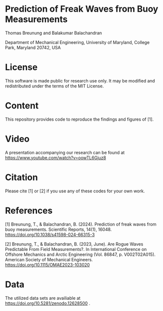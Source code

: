 # Prediction of Freak Waves from Buoy Measurements
Thomas Breunung and Balakumar Balachandran

Department of Mechanical Engineering, University of Maryland, College Park, Maryland 20742, USA
# License
This software is made public for research use only. It may be modified and redistributed under the terms of the MIT License.

# Content
This repository provides code to reproduce the findings and figures of [1].

# Video
A presentation accompanying our research can be found at https://www.youtube.com/watch?v=oowTL6Gjuz8
 
# Citation
Please cite [1] or [2] if you use any of these codes for your own work. 

# References
[1] Breunung, T., & Balachandran, B. (2024). Prediction of freak waves from buoy measurements. Scientific Reports, 14(1), 16048. https://doi.org/10.1038/s41598-024-66315-3

[2] Breunung, T., & Balachandran, B. (2023, June). Are Rogue Waves Predictable From Field Measurements?. In International Conference on Offshore Mechanics and Arctic Engineering (Vol. 86847, p. V002T02A015). American Society of Mechanical Engineers. https://doi.org/10.1115/OMAE2023-103020

# Data

The utilized data sets are availiable at https://doi.org/10.5281/zenodo.12628500 .

